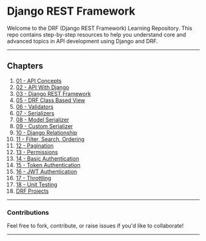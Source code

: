 # Django REST Framework

Welcome to the DRF (Django REST Framework) Learning Repository. This repo contains step-by-step resources to help you understand core and advanced topics in API development using Django and DRF.

---

## Chapters

1. [01 - API Concepts](./01_API_Concepts)
2. [02 - API With Django](./02_APIWithDjango)
3. [03 - Django REST Framework](./03_DjangoRestFramework)
4. [05 - DRF Class Based View](./05_DRFClassBassedView)
5. [06 - Validators](./06_Validators)
6. [07 - Serializers](./07_Serializers)
7. [08 - Model Serializer](./08_ModelSerializer)
8. [09 - Custom Serializer](./09_CustomSerializer)
9. [10 - Django Relationship](./10_DjangoRelationship)
10. [11 - Filter, Search, Ordering](./11_FilterSearchOrdering)
11. [12 - Pagination](./12_Pagination)
12. [13 - Permissions](./13_Permissions)
13. [14 - Basic Authentication](./14_BasicAuthentication)
14. [15 - Token Authentication](./15_TokenAuthentication)
15. [16 - JWT Authentication](./16_JWTAuthentication)
16. [17 - Throttling](./17_Throttling)
17. [18 - Unit Testing](./18_UnitTesting)
18. [DRF Projects](./DRF-Projects)

---
### Contributions

Feel free to fork, contribute, or raise issues if you'd like to collaborate!

---
